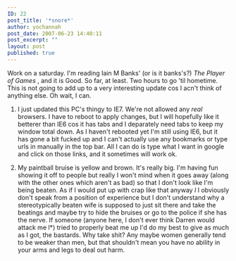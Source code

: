 ```yaml
---
ID: 22
post_title: '*snore*'
author: yochannah
post_date: 2007-06-23 14:40:11
post_excerpt: ""
layout: post
published: true
---
```

Work on a saturday. I'm reading Iain M Banks' (or is it banks's?) <i>The Player of Games </i>, and it is Good. So far, at least. Two hours to go 'til hometime. This is not going to add up to a very interesting update cos I acn't think of anything else. Oh wait, I can. 

1) I just updated this PC's thingy to IE7. We're not allowed any *real* browsers. I have to reboot to apply changes, but I will hopefully like it betterer than IE6 cos it has tabs and I deparately need tabs to keep my window total down. As I haven't rebooted yet I'm still using IE6, but it has gone a bit fucked up and I can't actually use any bookmarks or type urls in manually in the top bar. All I can do is type what I want in google and click on those links, and it sometimes will work ok.

2) My paintball bruise is yellow and brown. It's really big. I'm having fun showing it off to people but really I won't mind when it goes away (along with the other ones which aren't as bad) so that I don't look like I'm being beaten. As if I would put up with crap like that anyway *l* I obviously don't speak from a position of experience but I don't understand why a stereotypically beaten wife is supposed to just sit there and take the beatings and maybe try to hide the bruises or go to the police if she has the nerve. If someone (anyone here, I don't ever think Darren would attack me l*) tried to properly beat me up I'd do my best to give as much as I got, the bastards. Why take shit? Any maybe women generally tend to be weaker than men, but that shouldn't mean you have no ability in your arms and legs to deal out harm.